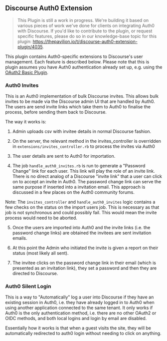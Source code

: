 ## Discourse Auth0 Extension

> This Plugin is still a work in progress. We're building it based on various pieces of work we've done for clients on integrating Auth0 with Discourse. If you'd like to contribute to the plugin, or request specific features, please do so in our knowledge-base topic for this plugin: https://thepavilion.io/t/discourse-auth0-extension-plugin/4035.

This plugin contains Auth0-specific extensions to Discourse's user management. Each feature is described below. Please note that this is plugin assumes you have Auth0 authentication already set up, e.g. using the [OAuth2 Basic Plugin](https://github.com/discourse/discourse-oauth2-basic).

### Auth0 Invites

This is an Auth0 implementation of bulk Discourse invites. This allows bulk invites to be made via the Discourse admin UI that are handled by Auth0. The users are send invite links which take them to Auth0 to finalise the process, before sending them back to Discourse.

The way it works is:

1. Admin uploads csv with invitee details in normal Discourse fashion.

2. On the server, the relevant method in the invites_controller is overridden in ``extensions/invites_controller.rb`` to process the invites via Auth0

3. The user details are sent to Auth0 for importation.

4. The job ``handle_auth0_invites.rb`` is run to generate a "Password Change" link for each user. This link will play the role of an invite link. There is no direct analog of a Discourse "invite link" that a user can click on to accept an invite in Auth0. The password change link can serve the same purpose if inserted into a invitation email. This approach is discussed in a few places on the Auth0 community forums.
   
Note: The ``invites_controller`` and ``handle_auth0_invites`` logic contains a few checks on the status on the import users job. This is necessary as that job is not synchronous and could possibly fail. This would mean the invite process would need to be aborted.
   
5. Once the users are imported into Auth0 and the invite links (i.e. the password change links) are obtained the invitees are sent invitation emails.

6. At this point the Admin who initiated the invite is given a report on their status (most likely all sent).

7. The invitee clicks on the password change link in their email (which is presented as an invitation link), they set a password and then they are directed to Discourse.

### Auth0 Silent Login

This is a way to "Automatically" log a user into Discourse if they have an existing session in Auth0, i.e. they have already logged in to Auth0 when using another application connected to the same tenant. It only works if Auth0 is the only authentication method, i.e. there are no other OAuth2 or OIDC methods, and both local logins and login by email are disabled.

Essentially how it works is that when a guest visits the site, they will be automatically redirected to auth0 login without needing to click on anything.